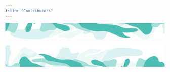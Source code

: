 ```yaml
---
title: "Contributors"
---
```



<!-- swirl -->
<column class="ecosystem__green-swirl__top" mode="full">

<block>

<img class="get-scrt__align-img" src="../../src/assets/swirl-green-top.svg" /> 

</block>

</column> 






<!-- Tools -->
<column class="spacer-s bg-black-gradient">

<block>

<card-grid-contributors header="Contributors" title="Contributors" collection="ecosystemContributors" :isPaginated="false"></card-grid-contributors>

</block>

</column>









<column class="spacer-s" number="2" number-m="1" number-s="1">

<block>

<general-ctas id="the-partners-supporting-us"></general-ctas>

</block>

<block>

<general-ctas id="contribute-to-secret"></general-ctas>

</block>


</column >









<!-- swirl -->
<column class="ecosystem__green-swirl__bottom" mode="full">

<block>

<img class="get-scrt__align-img" src="../../src/assets/swirl-green-bottom.svg" />

</block>

</column>